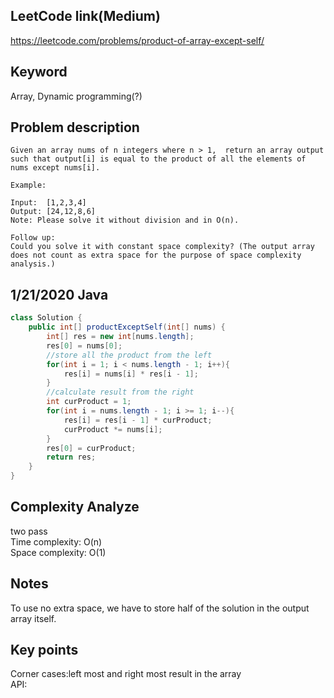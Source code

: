 ## LeetCode link(Medium)
https://leetcode.com/problems/product-of-array-except-self/

## Keyword
Array, Dynamic programming(?)

## Problem description
```
Given an array nums of n integers where n > 1,  return an array output such that output[i] is equal to the product of all the elements of nums except nums[i].

Example:

Input:  [1,2,3,4]
Output: [24,12,8,6]
Note: Please solve it without division and in O(n).

Follow up:
Could you solve it with constant space complexity? (The output array does not count as extra space for the purpose of space complexity analysis.)
```
## 1/21/2020 Java

```java
class Solution {
    public int[] productExceptSelf(int[] nums) {
        int[] res = new int[nums.length];
        res[0] = nums[0];
        //store all the product from the left
        for(int i = 1; i < nums.length - 1; i++){
            res[i] = nums[i] * res[i - 1];
        }
        //calculate result from the right
        int curProduct = 1;
        for(int i = nums.length - 1; i >= 1; i--){
            res[i] = res[i - 1] * curProduct;
            curProduct *= nums[i];
        }
        res[0] = curProduct;
        return res;
    }
}
```

## Complexity Analyze
two pass\
Time complexity: O(n)\
Space complexity: O(1)

## Notes
To use no extra space, we have to store half of the solution in the output array itself.

## Key points
Corner cases:left most and right most result in the array\
API:


